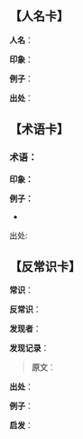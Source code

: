 ## 【人名卡】

**人名**：

**印象**：

**例子**： 

**出处**：

## 【术语卡】

### 术语：

**印象：**



**例子：**

- 

出处: 


## 【反常识卡】

**常识**：

**反常识**：

**发现者**： 

**发现记录**：

> **原文**：

**出处**：

**例子**：

**启发**：